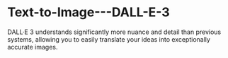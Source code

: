 # Text-to-Image---DALL-E-3
DALL·E 3 understands significantly more nuance and detail than previous systems, allowing you to easily translate your ideas into exceptionally accurate images.
